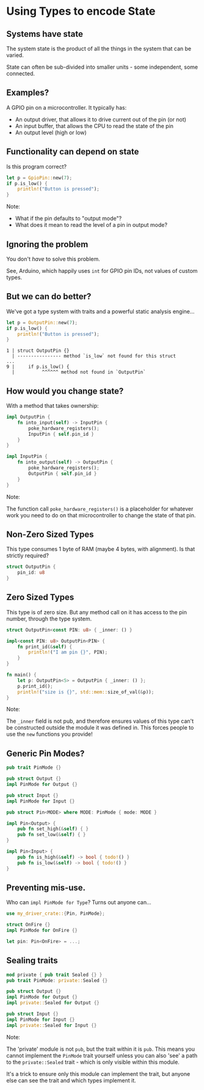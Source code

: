 # Using Types to encode State

## Systems have state

The system state is the product of all the things in the system that can be varied.

State can often be sub-divided into smaller units - some independent, some connected.

## Examples?

A GPIO pin on a microcontroller. It typically has:

* An output driver, that allows it to drive current out of the pin (or not)
* An input buffer, that allows the CPU to read the state of the pin
* An output level (high or low)

## Functionality can depend on state

Is this program correct?

```rust ignore []
let p = GpioPin::new(7);
if p.is_low() {
    println!("Button is pressed");
}
```

Note:

* What if the pin defaults to "output mode"?
* What does it mean to read the level of a pin in output mode?

## Ignoring the problem

You don't *have* to solve this problem.

See, Arduino, which happily uses `int` for GPIO pin IDs, not values of custom
types.

## But we can do better?

We've got a type system with traits and a powerful static analysis engine...

```rust ignore []
let p = OutputPin::new(7);
if p.is_low() {
    println!("Button is pressed");
}
```

```text
1 | struct OutputPin {}
  | ---------------- method `is_low` not found for this struct
...
9 |     if p.is_low() {
  |          ^^^^^^ method not found in `OutputPin`
```

## How would you change state?

With a method that takes ownership:

```rust ignore []
impl OutputPin {
    fn into_input(self) -> InputPin {
        poke_hardware_registers();
        InputPin { self.pin_id }        
    }
}

impl InputPin {
    fn into_output(self) -> OutputPin {
        poke_hardware_registers();
        OutputPin { self.pin_id }        
    }
}
```

Note:

The function call `poke_hardware_registers()` is a placeholder for whatever work
you need to do on that microcontroller to change the state of that pin.

## Non-Zero Sized Types

This type consumes 1 byte of RAM (maybe 4 bytes, with alignment). Is that
strictly required?

```rust
struct OutputPin {
    pin_id: u8
}
```

## Zero Sized Types

This type is of zero size. But any method call on it has access to the pin number,
through the type system.

```rust
struct OutputPin<const PIN: u8> { _inner: () }

impl<const PIN: u8> OutputPin<PIN> {
    fn print_id(&self) {
        println!("I am pin {}", PIN);
    }
}

fn main() {
    let p: OutputPin<5> = OutputPin { _inner: () };
    p.print_id();
    println!("size is {}", std::mem::size_of_val(&p));
}
```

Note:

The `_inner` field is not pub, and therefore ensures values of this type can't
be constructed outside the module it was defined in. This forces people to use
the `new` functions you provide!

## Generic Pin Modes?

```rust []
pub trait PinMode {}

pub struct Output {}
impl PinMode for Output {}

pub struct Input {}
impl PinMode for Input {}

pub struct Pin<MODE> where MODE: PinMode { mode: MODE }

impl Pin<Output> {
    pub fn set_high(&self) { }
    pub fn set_low(&self) { }
}

impl Pin<Input> {
    pub fn is_high(&self) -> bool { todo!() }
    pub fn is_low(&self) -> bool { todo!() }
}
```

## Preventing mis-use.

Who can `impl PinMode for Type`? Turns out anyone can...

```rust ignore []
use my_driver_crate::{Pin, PinMode};

struct OnFire {}
impl PinMode for OnFire {}

let pin: Pin<OnFire> = ...;
```

## Sealing traits

```rust []
mod private { pub trait Sealed {} }
pub trait PinMode: private::Sealed {}

pub struct Output {}
impl PinMode for Output {}
impl private::Sealed for Output {}

pub struct Input {}
impl PinMode for Input {}
impl private::Sealed for Input {}
```

Note:

The 'private' module is not `pub`, but the trait within it is `pub`. This means
you cannot implement the `PinMode` trait yourself unless you can also 'see' a
path to the `private::Sealed` trait - which is only visible within this
module.

It's a trick to ensure only this module can implement the trait, but anyone else
can see the trait and which types implement it.
